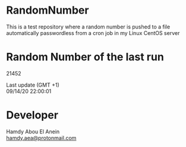 # RandomNumber    
This is a test repository where a random number is pushed to a file automatically passwordless from a cron job in my Linux CentOS server    
# Random Number of the last run   
21452
      
Last update (GMT +1)    
09/14/20 22:00:01
# Developer    
Hamdy Abou El Anein   
hamdy.aea@protonmail.com
